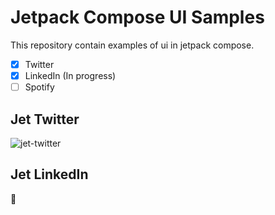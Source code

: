 # Jetpack Compose UI Samples
This repository contain examples of ui in jetpack compose.

- [x] Twitter
- [x] LinkedIn (In progress)
- [ ] Spotify

## Jet Twitter
![jet-twitter](https://user-images.githubusercontent.com/26925002/184997498-121c4c37-54a6-4bbe-986b-13da1714cd63.png)

## Jet LinkedIn
🚧

